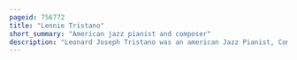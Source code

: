 ```yaml
---
pageid: 756772
title: "Lennie Tristano"
short_summary: "American jazz pianist and composer"
description: "Leonard Joseph Tristano was an american Jazz Pianist, Composer, Arranger, and Teacher of Jazz Improvisation."
---
```

